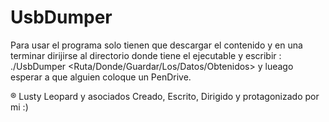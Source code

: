 # UsbDumper

Para usar el programa solo tienen que descargar el contenido y en una terminar dirijirse al directorio donde tiene el ejecutable y escribir : ./UsbDumper <Ruta/Donde/Guardar/Los/Datos/Obtenidos> y lueago esperar a que alguien coloque un PenDrive.


® Lusty Leopard y asociados 
Creado, Escrito, Dirigido y protagonizado por mi :)
